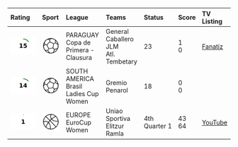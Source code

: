 | Rating                                                                                                                                 | Sport                                                                                                                | League                                   | Teams                                   | Status        | Score    | TV Listing                                                  |
|:---------------------------------------------------------------------------------------------------------------------------------------|:---------------------------------------------------------------------------------------------------------------------|:-----------------------------------------|:----------------------------------------|:--------------|:---------|:------------------------------------------------------------|
| <img src="https://raw.githubusercontent.com/BlakeDuncan25/Donut-SVG-Ratings/bac4e4a278175106499642192132b1786a9aec38/15.svg" alt="15"> | <img src="https://raw.githubusercontent.com/BlakeDuncan25/Donut-SVG-Ratings/master/soccer.png" alt="Soccer">         | PARAGUAY<br>Copa de Primera - Clausura   | General Caballero JLM<br>Atl. Tembetary | 23            | 1<br>0   | <a href="https://watch.fanatiz.com/channels">Fanatiz</a>    |
| <img src="https://raw.githubusercontent.com/BlakeDuncan25/Donut-SVG-Ratings/bac4e4a278175106499642192132b1786a9aec38/14.svg" alt="14"> | <img src="https://raw.githubusercontent.com/BlakeDuncan25/Donut-SVG-Ratings/master/soccer.png" alt="Soccer">         | SOUTH AMERICA<br>Brasil Ladies Cup Women | Gremio<br>Penarol                       | 18            | 0<br>0   | <a href="#N/A"></a>                                         |
| <img src="https://raw.githubusercontent.com/BlakeDuncan25/Donut-SVG-Ratings/bac4e4a278175106499642192132b1786a9aec38/1.svg" alt="1">   | <img src="https://raw.githubusercontent.com/BlakeDuncan25/Donut-SVG-Ratings/master/basketball.png" alt="Basketball"> | EUROPE<br>EuroCup Women                  | Uniao Sportiva<br>Elitzur Ramla         | 4th Quarter 1 | 43<br>64 | <a href="https://www.youtube.com/@FIBA/streams">YouTube</a> |